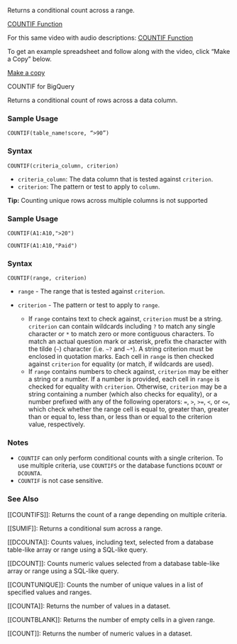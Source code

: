 Returns a conditional count across a range.

[COUNTIF Function](//www.youtube.com/watch?v=WA0QZvanWb4)

For this same video with audio descriptions: [COUNTIF Function](https://youtu.be/jbcuBJhrSJQ)

To get an example spreadsheet and follow along with the video, click “Make a Copy” below.

[Make a copy](https://docs.google.com/spreadsheets/d/1O0294rwuZ9C3q1wcb4GtRixypUZat_sVtxbcEiy99TM/copy)

COUNTIF for BigQuery

Returns a conditional count of rows across a data column.

### Sample Usage

`COUNTIF(table_name!score, “>90”)`

### Syntax

`COUNTIF(criteria_column, criterion)`

* `criteria_column`: The data column that is tested against `criterion`.
* `criterion`: The pattern or test to apply to `column`.

**Tip:** Counting unique rows across multiple columns is not supported

### Sample Usage

`COUNTIF(A1:A10,">20")`

`COUNTIF(A1:A10,"Paid")`

### Syntax

`COUNTIF(range, criterion)`

* `range` - The range that is tested against `criterion`.
* `criterion` - The pattern or test to apply to `range`.

  + If `range` contains text to check against, `criterion` must be a string. `criterion` can contain wildcards including `?` to match any single character or `*` to match zero or more contiguous characters. To match an actual question mark or asterisk, prefix the character with the tilde (`~`) character (i.e. `~?` and `~*`). A string criterion must be enclosed in quotation marks. Each cell in `range` is then checked against `criterion` for equality (or match, if wildcards are used).
  + If `range` contains numbers to check against, `criterion` may be either a string or a number. If a number is provided, each cell in `range` is checked for equality with `criterion`. Otherwise, `criterion` may be a string containing a number (which also checks for equality), or a number prefixed with any of the following operators: `=`, `>`, `>=`, `<`, or `<=`, which check whether the range cell is equal to, greater than, greater than or equal to, less than, or less than or equal to the criterion value, respectively.

### Notes

* `COUNTIF` can only perform conditional counts with a single criterion. To use multiple criteria, use `COUNTIFS` or the database functions `DCOUNT` or `DCOUNTA`.
* `COUNTIF` is not case sensitive.

### See Also

[[COUNTIFS]]: Returns the count of a range depending on multiple criteria.

[[SUMIF]]: Returns a conditional sum across a range.

[[DCOUNTA]]: Counts values, including text, selected from a database table-like array or range using a SQL-like query.

[[DCOUNT]]: Counts numeric values selected from a database table-like array or range using a SQL-like query.

[[COUNTUNIQUE]]: Counts the number of unique values in a list of specified values and ranges.

[[COUNTA]]: Returns the number of values in a dataset.

[[COUNTBLANK]]: Returns the number of empty cells in a given range.

[[COUNT]]: Returns the number of numeric values in a dataset.